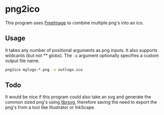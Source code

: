 # png2ico

This program uses [FreeImage](https://freeimage.sourceforge.io/) to combine multiple png's into an ico.

## Usage

It takes any number of positional arguments as png inputs. It also supports wildcards (but not ** globs). The `-o` argument optionally specifies a custom output file name.

```cmd
png2ico mylogo-*.png -o outlogo.ico
```

## Todo

It would be nice if this program could also take an svg and generate the common sized png's using [librsvg](https://wiki.gnome.org/action/show/Projects/LibRsvg?action=show&redirect=LibRsvg), therefore saving the need to export the png's from a tool like Illustrator or InkScape.
